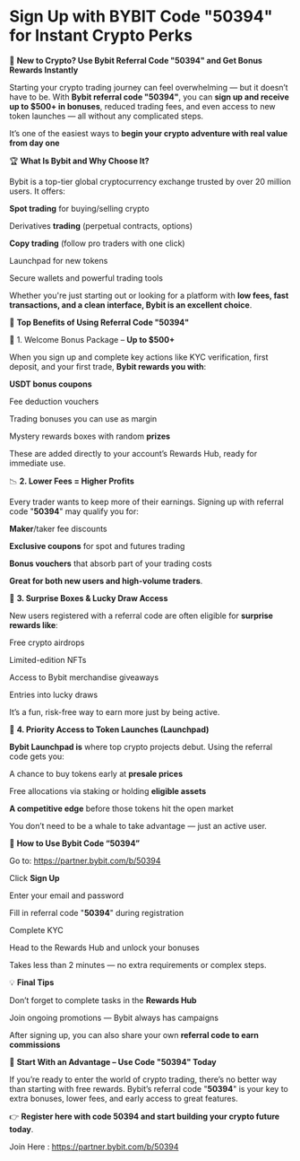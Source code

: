 # Sign Up with BYBIT Code "50394" for Instant Crypto Perks

🚀 **New to Crypto? Use Bybit Referral Code "50394" and Get Bonus Rewards Instantly**

Starting your crypto trading journey can feel overwhelming — but it doesn’t have to be. With **Bybit referral code "50394"**, you can **sign up and receive up to $500+ in bonuses**, reduced trading fees, and even access to new token launches — all without any complicated steps.

It’s one of the easiest ways to **begin your crypto adventure with real value from day one**

🏆 **What Is Bybit and Why Choose It?**


Bybit is a top-tier global cryptocurrency exchange trusted by over 20 million users. It offers:


**Spot trading** for buying/selling crypto


Derivatives **trading** (perpetual contracts, options)


**Copy trading** (follow pro traders with one click)


Launchpad for new tokens


Secure wallets and powerful trading tools


Whether you're just starting out or looking for a platform with **low fees, fast transactions, and a clean interface, Bybit is an excellent choice**.

🎁 **Top Benefits of Using Referral Code "50394"**

🎉 1. Welcome Bonus Package – **Up to $500+**

When you sign up and complete key actions like KYC verification, first deposit, and your first trade, **Bybit rewards you with**:


**USDT bonus coupons**


Fee deduction vouchers


Trading bonuses you can use as margin


Mystery rewards boxes with random **prizes**


These are added directly to your account’s Rewards Hub, ready for immediate use.

📉 **2. Lower Fees = Higher Profits**

Every trader wants to keep more of their earnings. Signing up with referral code "**50394**" may qualify you for:


**Maker**/taker fee discounts


**Exclusive coupons** for spot and futures trading


**Bonus vouchers** that absorb part of your trading costs


**Great for both new users and high-volume traders**.

🎁 **3. Surprise Boxes & Lucky Draw Access**

New users registered with a referral code are often eligible for **surprise rewards like**:


Free crypto airdrops


Limited-edition NFTs


Access to Bybit merchandise giveaways


Entries into lucky draws


It’s a fun, risk-free way to earn more just by being active.

🚀 **4. Priority Access to Token Launches (Launchpad)**

**Bybit Launchpad is** where top crypto projects debut. Using the referral code gets you:


A chance to buy tokens early at **presale prices**


Free allocations via staking or holding **eligible assets**


**A competitive edge** before those tokens hit the open market


You don’t need to be a whale to take advantage — just an active user.

📝 **How to Use Bybit Code “50394”**

Go to: https://partner.bybit.com/b/50394


Click **Sign Up**


Enter your email and password


Fill in referral code "**50394**" during registration


Complete KYC


Head to the Rewards Hub and unlock your bonuses


Takes less than 2 minutes — no extra requirements or complex steps.

💡 **Final Tips**

Don’t forget to complete tasks in the **Rewards Hub**


Join ongoing promotions — Bybit always has campaigns


After signing up, you can also share your own **referral code to earn commissions**



🎯 **Start With an Advantage – Use Code "50394" Today**

If you’re ready to enter the world of crypto trading, there’s no better way than starting with free rewards. Bybit’s referral code "**50394**" is your key to extra bonuses, lower fees, and early access to great features.


👉 **Register here with code 50394 and start building your crypto future today**.

Join Here : https://partner.bybit.com/b/50394






